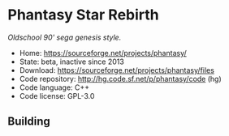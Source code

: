 # Phantasy Star Rebirth

_Oldschool 90' sega genesis style._

- Home: https://sourceforge.net/projects/phantasy/
- State: beta, inactive since 2013
- Download: https://sourceforge.net/projects/phantasy/files
- Code repository: http://hg.code.sf.net/p/phantasy/code (hg)
- Code language: C++
- Code license: GPL-3.0

## Building

